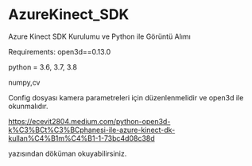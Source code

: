 # AzureKinect_SDK
Azure Kinect SDK Kurulumu ve Python ile Görüntü Alımı

Requirements:
open3d==0.13.0

python = 3.6, 3.7, 3.8

numpy,cv

Config dosyası kamera parametreleri için düzenlenmelidir ve open3d ile okunmalıdır.

https://ecevit2804.medium.com/python-open3d-k%C3%BCt%C3%BCphanesi-ile-azure-kinect-dk-kullan%C4%B1m%C4%B1-1-73bc4d08c38d 

yazısından döküman okuyabilirsiniz.

